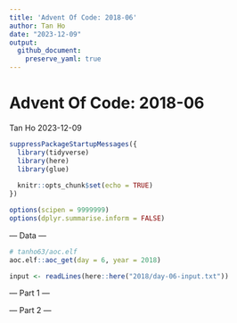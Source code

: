 ```yaml
---
title: 'Advent Of Code: 2018-06'
author: Tan Ho
date: "2023-12-09"
output:
  github_document:
    preserve_yaml: true
---
```


Advent Of Code: 2018-06
================
Tan Ho
2023-12-09

``` r
suppressPackageStartupMessages({
  library(tidyverse)
  library(here)
  library(glue)
  
  knitr::opts_chunk$set(echo = TRUE)
})

options(scipen = 9999999)
options(dplyr.summarise.inform = FALSE)
```

— Data —

``` r
# tanho63/aoc.elf
aoc.elf::aoc_get(day = 6, year = 2018)
```

``` r
input <- readLines(here::here("2018/day-06-input.txt"))
```

— Part 1 —

— Part 2 —
